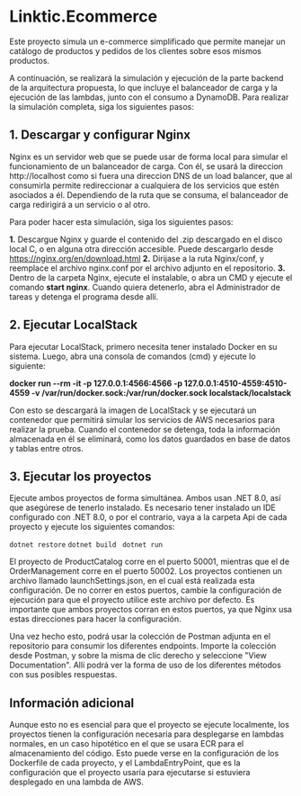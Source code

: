 # Linktic.Ecommerce

Este proyecto simula un e-commerce simplificado que permite manejar un catálogo de productos y pedidos de los clientes sobre esos mismos productos.

A continuación, se realizará la simulación y ejecución de la parte backend de la arquitectura propuesta, lo que incluye el balanceador de carga y la ejecución de las lambdas, junto con el consumo a DynamoDB. Para realizar la simulación completa, siga los siguientes pasos:

## 1. Descargar y configurar Nginx

Nginx es un servidor web que se puede usar de forma local para simular el funcionamiento de un balanceador de carga. Con él, se usará la direccion http://localhost como si fuera una direccion DNS de un load balancer, que al consumirla permite redireccionar a cualquiera de los servicios que estén asociados a él. Dependiendo de la ruta que se consuma, el balanceador de carga redirigirá a un servicio o al otro.

Para poder hacer esta simulación, siga los siguientes pasos:

**1.** Descargue Nginx y guarde el contenido del .zip descargado en el disco local C, o en alguna otra dirección accesible. Puede descargarlo desde https://nginx.org/en/download.html
**2.** Dirijase a la ruta Nginx/conf, y reemplace el archivo nginx.conf por el archivo adjunto en el repositorio.
**3.** Dentro de la carpeta Nginx, ejecute el instalable, o abra un CMD y ejecute el comando **start nginx**. Cuando quiera detenerlo, abra el Administrador de tareas y detenga el programa desde allí.


## 2. Ejecutar LocalStack

Para ejecutar LocalStack, primero necesita tener instalado Docker en su sistema. Luego, abra una consola de comandos (cmd) y ejecute lo siguiente:

**docker run --rm -it -p 127.0.0.1:4566:4566 -p 127.0.0.1:4510-4559:4510-4559 -v /var/run/docker.sock:/var/run/docker.sock localstack/localstack**

Con esto se descargará la imagen de LocalStack y se ejecutará un contenedor que permitirá simular los servicios de AWS necesarios para realizar la prueba. Cuando el contenedor se detenga, toda la información almacenada en él se eliminará, como los datos guardados en base de datos y tablas entre otros.


## 3. Ejecutar los proyectos

Ejecute ambos proyectos de forma simultánea. Ambos usan .NET 8.0, así que asegúrese de tenerlo instalado. Es necesario tener instalado un IDE configurado con .NET 8.0, o por el contrario, vaya a la carpeta Api de cada proyecto y ejecute los siguientes comandos:

`dotnet restore`
`dotnet build `
`dotnet run`

El proyecto de ProductCatalog corre en el puerto 50001, mientras que el de OrderManagement corre en el puerto 50002. Los proyectos contienen un archivo llamado launchSettings.json, en el cual está realizada esta configuración. De no correr en estos puertos, cambie la configuración de ejecución para que el proyecto utilice este archivo por defecto. Es importante que ambos proyectos corran en estos puertos, ya que Nginx usa estas direcciones para hacer la configuración.

Una vez hecho esto, podrá usar la colección de Postman adjunta en el repositorio para consumir los diferentes endpoints. Importe la colección desde Postman, y sobre la misma de clic derecho y seleccione "View Documentation". Allí podrá ver la forma de uso de los diferentes métodos con sus posibles respuestas.

## Información adicional

Aunque esto no es esencial para que el proyecto se ejecute localmente, los proyectos tienen la configuración necesaria para desplegarse en lambdas normales, en un caso hipotético en el que se usara ECR para el almacenamiento del código. Esto puede verse en la configuración de los Dockerfile de cada proyecto, y el LambdaEntryPoint, que es la configuración que el proyecto usaría para ejecutarse si estuviera desplegado en una lambda de AWS.
